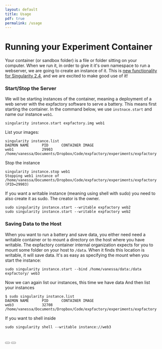 ```yaml
---
layout: default
title: Usage
pdf: true
permalink: /usage
---
```


# Running your Experiment Container

Your container (or sandbox folder) is a file or folder sitting on your computer. When we run it, in order to give it it's own namespace to run a webserver, we are going to create an instance of it. This is [new functionality for Singularity 2.4](https://singularityware.github.io/docs-instances), and we are excited to make good use of it!

### Start/Stop the Server
We will be starting instances of the container, meaning a deployment of a web server with the expfactory software to serve a battery. This means first starting the container. In the command below, we use `instnace.start` and name our instance `web1`.

```
singularity instance.start expfactory.img web1
```

List your images:

```
singularity instance.list
DAEMON NAME      PID      CONTAINER IMAGE
web1             29903    /home/vanessa/Documents/Dropbox/Code/expfactory/experiments/expfactory
```

Stop the instance

```
singularity instance.stop web1
Stopping web1 instance of /home/vanessa/Documents/Dropbox/Code/expfactory/experiments/expfactory (PID=29903)
```

If you want a writable instance (meaning using shell with sudo) you need to also create it as sudo. The creator is the owner.

```
sudo singularity instance.start --writable expfactory web2
sudo singularity instance.start --writable expfactory web2
```


### Saving Data to the Host
When you want to run a battery and save data, you either need need a writable container or to mount a directory
on the host where you have writable. The expfactory container internal organization expects for you to mount some folder on your host to `/data`. When it finds this location is writable, it will save data. It's as easy as specifying the mount when you start the instance:

```
sudo singularity instance.start --bind /home/vanessa/data:/data expfactory/ web3
```

Now we can again list our instances, this time we have data And then list your instances

```
$ sudo singularity instance.list
DAEMON NAME      PID      CONTAINER IMAGE
web3             32708    /home/vanessa/Documents/Dropbox/Code/expfactory/experiments/expfactory
```

If you want to shell inside

```
sudo singularity shell --writable instance://web3
```

<br>
<div>
    <a href="/expfactory/generate.html"><button class="previous-button btn btn-primary"><i class="fa fa-chevron-left"></i> </button></a>
    <a href="/expfactory/contribute.html"><button class="next-button btn btn-primary"><i class="fa fa-chevron-right"></i> </button></a>
</div><br>
